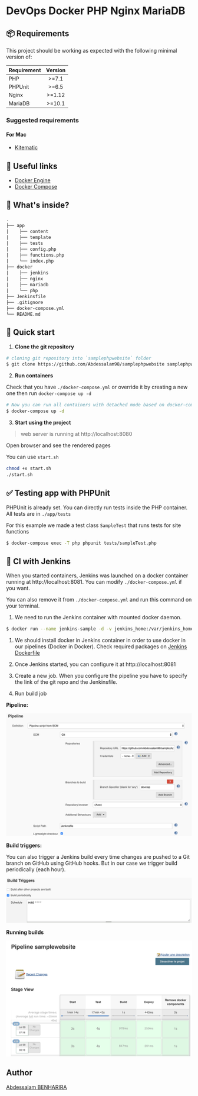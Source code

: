 # DevOps Docker PHP Nginx MariaDB

## 📦 Requirements

This project should be working as expected with the following minimal version of:

| Requirement | Version |
| ----------- | :-----: |
| PHP         |  >=7.1  |
| PHPUnit     |  >=6.5  |
| Nginx       | >=1.12  |
| MariaDB     | >=10.1  |

### Suggested requirements

#### For Mac

- [Kitematic](https://kitematic.com/)

## 🔧 Useful links

- [Docker Engine](https://docs.docker.com/installation/)
- [Docker Compose](https://docs.docker.com/compose/)

## 🧐 What's inside?

```
.
├── app
|    ├── content
|    ├── template
|    ├── tests
|    ├── config.php
|    ├── functions.php
|    └── index.php
├── docker
|    ├── jenkins
|    ├── nginx
|    ├── mariadb
|    └── php
├── Jenkinsfile
├── .gitignore
├── docker-compose.yml
└── README.md
```



## 🚀 Quick start

1. **Clone the git repository**

```bash
# cloning git repository into `samplephpwebsite` folder
$ git clone https://github.com/Abdessalam98/samplephpwebsite samplephpwebsite
```

2. **Run containers**

Check that you have `./docker-compose.yml` or override it by creating a new one then run `docker-compose up -d`

```bash
# Now you can run all containers with detached mode based on docker-compose.yml
$ docker-compose up -d
```

3. **Start using the project**

> web server is running at http://localhost:8080

Open browser and see the rendered pages

You can use `start.sh`

```bash
chmod +x start.sh
./start.sh
```

## ✅ Testing app with PHPUnit

PHPUnit is already set. You can directly run tests inside the PHP container. All tests are in `./app/tests`

For this example we made a test class `SampleTest` that runs tests for site functions

```bash
$ docker-compose exec -T php phpunit tests/sampleTest.php
```

## 👷 CI with Jenkins

When you started containers, Jenkins was launched on a docker container running at http://localhost:8081. You can modify `./docker-compose.yml` if you want.

You can also remove it from `./docker-compose.yml` and run this command on your terminal. 


1. We need to run the Jenkins container with mounted docker daemon.

```bash
$ docker run --name jenkins-sample -d -v jenkins_home:/var/jenkins_home -v /var/run/docker.sock:/var/run/docker.sock -p 8081:8080 jenkins/jenkins:lts 
```

1. We should install docker in Jenkins container in order to use docker in our pipelines (Docker in Docker). Check required packages on [Jenkins Dockerfile](../docker/jenkins/Dockerfile)

2. Once Jenkins started, you can configure it at http://localhost:8081

3. Create a new job. When you configure the pipeline you have to specify the link of the git repo and the Jenkinsfile.

4. Run build job

**Pipeline:**

![pipeline](./steps/pipeline.png)

**Build triggers:**

You can also trigger a Jenkins build every time changes are pushed to a Git branch on GitHub using GitHub hooks. But in our case we trigger build periodically (each hour).

![triggers](./steps/triggers.png)

**Running builds**

![stages](./steps/stages.png)


## Author

[Abdessalam BENHARIRA](https://abdessalam-benharira.me)
